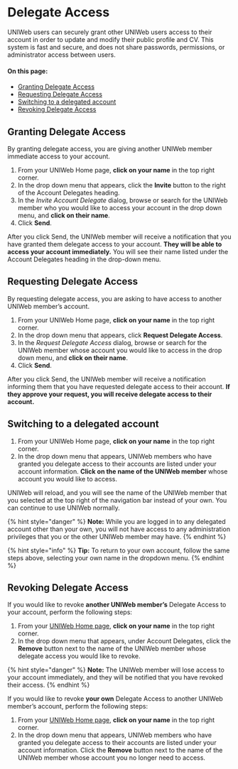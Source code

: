 # Delegate Access

UNIWeb users can securely grant other UNIWeb users access to their account in order to update and modify their public profile and CV. This system is fast and secure, and does not share passwords, permissions, or administrator access between users.

#### On this page:

* [Granting Delegate Access](delegate-access.md#granting-delegate-access)
* [Requesting Delegate Access](delegate-access.md#requesting-delegate-access)
* [Switching to a delegated account](delegate-access.md#switching-to-a-delegated-account)
* [Revoking Delegate Access](https://app.gitbook.com/@proximify/s/uniweb-docs/~/drafts/-LnUMwib1WyPfXT1XZ04/primary/uniweb-accounts/access-control/delegate-access#revoking-delegate-access)

## Granting Delegate Access

By granting delegate access, you are giving another UNIWeb member immediate access to your account.

1. From your UNIWeb Home page, **click on your name** in the top right corner. 
2. In the drop down menu that appears, click the **Invite** button to the right of the Account Delegates heading.
3. In the _Invite Account Delegate_ dialog, browse or search for the UNIWeb member who you would like to access your account in the drop down menu, and **click on their name**.
4. Click **Send**.

After you click Send, the UNIWeb member will receive a notification that you have granted them delegate access to your account. **They will be able to access your account immediately.** You will see their name listed under the Account Delegates heading in the drop-down menu.

## Requesting Delegate Access

By requesting delegate access, you are asking to have access to another UNIWeb member’s account.

1. From your UNIWeb Home page, **click on your name** in the top right corner. 
2. In the drop down menu that appears, click **Request Delegate Access**.
3. In the _Request Delegate Access_ dialog, browse or search for the UNIWeb member whose account you would like to access in the drop down menu, and **click on their name**.
4. Click **Send**.

After you click Send, the UNIWeb member will receive a notification informing them that you have requested delegate access to their account. **If they approve your request, you will receive delegate access to their account.**

## Switching to a delegated account

1. From your UNIWeb Home page, **click on your name** in the top right corner. 
2. In the drop down menu that appears, UNIWeb members who have granted you delegate access to their accounts are listed under your account information. **Click on the name of the UNIWeb member** whose account you would like to access.

UNIWeb will reload, and you will see the name of the UNIWeb member that you selected at the top right of the navigation bar instead of your own. You can continue to use UNIWeb normally.

{% hint style="danger" %}
**Note:** While you are logged in to any delegated account other than your own, you will not have access to any administration privileges that you or the other UNIWeb member may have.
{% endhint %}

{% hint style="info" %}
**Tip:** To return to your own account, follow the same steps above, selecting your own name in the dropdown menu.
{% endhint %}

## Revoking Delegate Access

If you would like to revoke **another UNIWeb member’s** Delegate Access to your account, perform the following steps: 

1. From your [UNIWeb Home page](../../introduction/feature-overview/navigating-uniweb.md#the-home-page), **click on your name** in the top right corner. 
2. In the drop down menu that appears, under Account Delegates, click the **Remove** button next to the name of the UNIWeb member whose delegate access you would like to revoke.

{% hint style="danger" %}
**Note:** The UNIWeb member will lose access to your account immediately, and they will be notified that you have revoked their access.
{% endhint %}

If you would like to revoke **your own** Delegate Access to another UNIWeb member’s account, perform the following steps: 

1. From your [UNIWeb Home page](../../introduction/feature-overview/navigating-uniweb.md#the-home-page), **click on your name** in the top right corner. 
2. In the drop down menu that appears, UNIWeb members who have granted you delegate access to their accounts are listed under your account information. Click the **Remove** button next to the name of the UNIWeb member whose account you no longer need to access.



